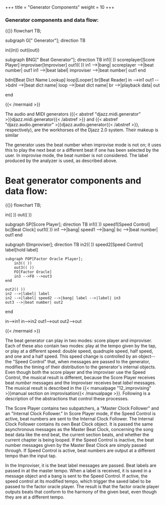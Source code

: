 +++
title = "Generator Components"
weight = 10
+++


### Generator components and data flow:

{{<mermaid align="left">}}
flowchart TB;

subgraph G["        Generator"];
direction TB

in((in))
out((out))

subgraph BNG["     Beat Generator"];
direction TB
    in1(( ))
    scoreplayer[Score Player]
    improviser[Improviser]
    out1(( ))
    in1 -->|bang| scoreplayer -->|beat number| out1
    in1 -->|beat label| improviser -->|beat number| out1
end

bdnl[Beat Dict Name Lookup]
loop[Looper]
br[Beat Reader]
in -->in1
out1 -->bdnl -->|beat dict name| loop -->|beat dict name| br -->|playback data| out

end

{{< /mermaid >}}



The audio and MIDI generators ({{< abstref "djazz.midi.generator" >}}djazz.midi.generator{{< /abstref >}} and {{< abstref "djazz.audio.generator" >}}djazz.audio.generator{{< /abstref >}}, respectively), are the workhorses of the Djazz 2.0 system. Their makeup is similar 




The generator uses the beat number when improvise mode is not on; it uses this to play the next beat or a different beat if one has been selected by the user.  In improvise mode, the beat number is not considered. The label produced by the analyzer is used, as described above.



# Beat generator components and data flow:
{{<mermaid align="left">}}
flowchart TB;

in(( ))
out(( ))

subgraph SP[Score Player];
direction TB
    in1(( ))
    speed1[Speed Control]
    bc[Beat Clock]
    out1(( ))
    in1 -->|bang| speed1 -->|bang| bc -->|beat number| out1
end


subgraph I[Improviser];
direction TB
    in2(( ))
    speed2[Speed Control]
    label[hold label]

    subgraph FOP[Factor Oracle Player];
        in3(( ))
        out3(( ))
        FO[Factor Oracle]
        in3 -->FO -->out3
    end

    out2(( ))
    in2 -->|label| label
    in2 -->|label| speed2 -->|bang| label -->|label| in3 
    out3 -->|beat number| out2
end

in-->in1
in-->in2
out1-->out
out2-->out


{{< /mermaid >}}

The beat generator can play in two modes: score player and improviser. Each of these also contain two modes: play at the tempo given by the tap,
or play at a different speed: double speed, quadruple speed, half speed, and one and a half speed.  This speed change is controlled 
by an object--the "Speed Control" that, when messages are passed to the generator, modifies the timing of their distribution to the generator's internal objects.
Even though both the score player and the improviser use the Speed Control, the musical result is different, because the Score Player receives
beat _number_ messages and the Improviser receives beat _label_ messages. The musical result is described in the {{< manualpage "12_improvising" >}}manual section on improvisation{{< /manualpage >}}.  Following is a description of the abstractions that control these processes.  

The Score Player contains two subpatchers, a "Master Clock Follower" and an "Internal Clock Follower." In Score Player mode,
if the Speed Control is active, beat numbers are sent to the Internal Clock Follower.  The Internal Clock Follower contains its own Beat Clock object. It is passed the same asynchronous messages as the Master Beat Clock,
concerning the song beat data like the end beat, the current section beats, and whether the current chapter is being looped.
If the Speed Control is inactive, the beat number messages given by the Master Beat Clock are simply passed through. If Speed Control is active, beat numbers are output at a different tempo than the input tap. 


In the Improviser, it is the beat label messages are passed. Beat labels are passed in at the master tempo. When a label is received, it is saved in
a message object and a bang is sent to the Speed Control. If active, the speed control at its modified tempo, which trigger the saved 
label to be passed to the factor oracle player. The result is that the factor oracle player outputs beats that conform to 
the harmony of the given beat, even though they are at a different tempo.
